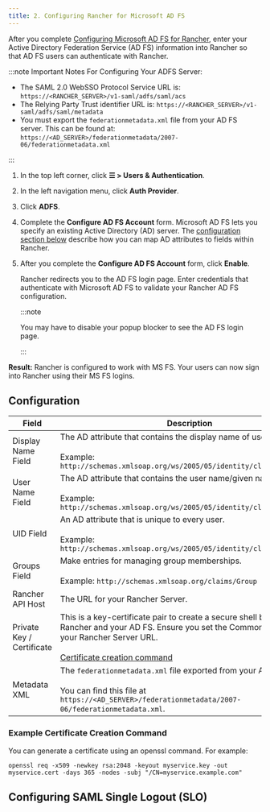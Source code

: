 ```yaml
---
title: 2. Configuring Rancher for Microsoft AD FS
---
```


<head> 
  <link rel="canonical" href="https://ranchermanager.docs.rancher.com/how-to-guides/new-user-guides/authentication-permissions-and-global-configuration/configure-microsoft-ad-federation-service-saml/configure-rancher-for-ms-adfs"/>
</head>

After you complete [Configuring Microsoft AD FS for Rancher](configure-ms-adfs-for-rancher.md), enter your Active Directory Federation Service (AD FS) information into Rancher so that AD FS users can authenticate with Rancher.

:::note Important Notes For Configuring Your ADFS Server:

- The SAML 2.0 WebSSO Protocol Service URL is: `https://<RANCHER_SERVER>/v1-saml/adfs/saml/acs`
- The Relying Party Trust identifier URL is: `https://<RANCHER_SERVER>/v1-saml/adfs/saml/metadata`
- You must export the `federationmetadata.xml` file from your AD FS server. This can be found at: `https://<AD_SERVER>/federationmetadata/2007-06/federationmetadata.xml`

:::

1.	In the top left corner, click **☰ > Users & Authentication**.
1. In the left navigation menu, click **Auth Provider**.
1. Click **ADFS**.
1.	Complete the **Configure AD FS Account** form. Microsoft AD FS lets you specify an existing Active Directory (AD) server. The [configuration section below](#configuration) describe how you can map AD attributes to fields within Rancher.
1. After you complete the **Configure AD FS Account** form, click **Enable**.

    Rancher redirects you to the AD FS login page. Enter credentials that authenticate with Microsoft AD FS to validate your Rancher AD FS configuration.

    :::note

    You may have to disable your popup blocker to see the AD FS login page.

    :::

**Result:** Rancher is configured to work with MS FS. Your users can now sign into Rancher using their MS FS logins.

## Configuration

| Field | Description                |
|---------------------------|-----------------|
| Display Name Field        | The AD attribute that contains the display name of users. <br/><br/>Example: `http://schemas.xmlsoap.org/ws/2005/05/identity/claims/name`                                                                      |
| User Name Field           | The AD attribute that contains the user name/given name. <br/><br/>Example: `http://schemas.xmlsoap.org/ws/2005/05/identity/claims/givenname`                                                                  |
| UID Field                 | An AD attribute that is unique to every user. <br/><br/>Example: `http://schemas.xmlsoap.org/ws/2005/05/identity/claims/upn`                                                                                   |
| Groups Field              | Make entries for managing group memberships. <br/><br/>Example: `http://schemas.xmlsoap.org/claims/Group`                                                                                                      |
| Rancher API Host          | The URL for your Rancher Server.                                                                                                                                                                               |
| Private Key / Certificate | This is a key-certificate pair to create a secure shell between Rancher and your AD FS. Ensure you set the Common Name (CN) to your Rancher Server URL.<br/><br/>[Certificate creation command](#example-certificate-creation-command) |
| Metadata XML              | The `federationmetadata.xml` file exported from your AD FS server. <br/><br/>You can find this file at `https://<AD_SERVER>/federationmetadata/2007-06/federationmetadata.xml`.                                |

### Example Certificate Creation Command

You can generate a certificate using an openssl command. For example:

```
openssl req -x509 -newkey rsa:2048 -keyout myservice.key -out myservice.cert -days 365 -nodes -subj "/CN=myservice.example.com"
```

## Configuring SAML Single Logout (SLO)

<ConfigureSLO />
